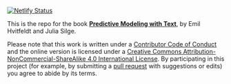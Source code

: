 [![Netlify Status](https://api.netlify.com/api/v1/badges/1f6443b9-c220-47cb-b8b4-2cda9f24a302/deploy-status)](https://app.netlify.com/sites/inspiring-kepler-2ccad1/deploys)

This is the repo for the book [**Predictive Modeling with Text**](https://text-and-modeling-in-r.netlify.com/), by Emil Hvitfeldt and Julia Silge.

Please note that this work is written under a [Contributor Code of Conduct](CODE_OF_CONDUCT.md) and the online version is licensed under a [Creative Commons Attribution-NonCommercial-ShareAlike 4.0 International License](https://creativecommons.org/licenses/by-nc-sa/4.0/). By participating in this project (for example, by submitting a [pull request](https://github.com/EmilHvitfeldt/tidy-nlp-in-R-book/issues) with suggestions or edits) you agree to abide by its terms.
